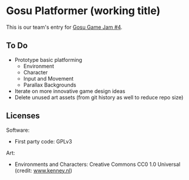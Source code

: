 # Gosu Platformer (working title)

This is our team's entry for [Gosu Game Jam #4](https://itch.io/jam/gosu-game-jam-4).

## To Do

- Prototype basic platforming
  - Environment
  - Character
  - Input and Movement
  - Parallax Backgrounds
- Iterate on more innovative game design ideas
- Delete unused art assets (from git history as well to reduce repo size)

## Licenses

Software:
- First party code: GPLv3

Art:
- Environments and Characters: Creative Commons CC0 1.0 Universal (credit: www.kenney.nl)
